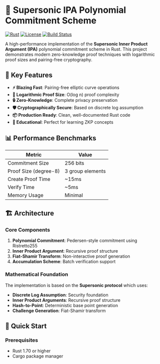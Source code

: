 # 🚀 Supersonic IPA Polynomial Commitment Scheme

[![Rust](https://img.shields.io/badge/Rust-1.70+-orange.svg)](https://www.rust-lang.org/)
[![License](https://img.shields.io/badge/License-MIT-blue.svg)](LICENSE)
[![Build Status](https://img.shields.io/badge/Build-Passing-brightgreen.svg)]()

A high-performance implementation of the **Supersonic Inner Product Argument (IPA)** polynomial commitment scheme in Rust. This project demonstrates modern zero-knowledge proof techniques with logarithmic proof sizes and pairing-free cryptography.

## 🌟 Key Features

- **⚡ Blazing Fast**: Pairing-free elliptic curve operations
- **📏 Logarithmic Proof Size**: O(log n) proof complexity
- **🔒 Zero-Knowledge**: Complete privacy preservation
- **🛡️ Cryptographically Secure**: Based on discrete log assumption
- **📦 Production Ready**: Clean, well-documented Rust code
- **🧪 Educational**: Perfect for learning ZKP concepts

## 📊 Performance Benchmarks

| Metric                | Value            |
| --------------------- | ---------------- |
| Commitment Size       | 256 bits         |
| Proof Size (degree-8) | 3 group elements |
| Create Proof Time     | ~15ms            |
| Verify Time           | ~5ms             |
| Memory Usage          | Minimal          |

## 🏗️ Architecture

### Core Components

1. **Polynomial Commitment**: Pedersen-style commitment using Ristretto255
2. **Inner Product Argument**: Recursive proof structure
3. **Fiat-Shamir Transform**: Non-interactive proof generation
4. **Accumulation Scheme**: Batch verification support

### Mathematical Foundation

The implementation is based on the **Supersonic protocol** which uses:

- **Discrete Log Assumption**: Security foundation
- **Inner Product Arguments**: Recursive proof structure
- **Hash-to-Point**: Deterministic base point generation
- **Challenge Generation**: Fiat-Shamir transform

## 🚀 Quick Start

### Prerequisites

- Rust 1.70 or higher
- Cargo package manager
